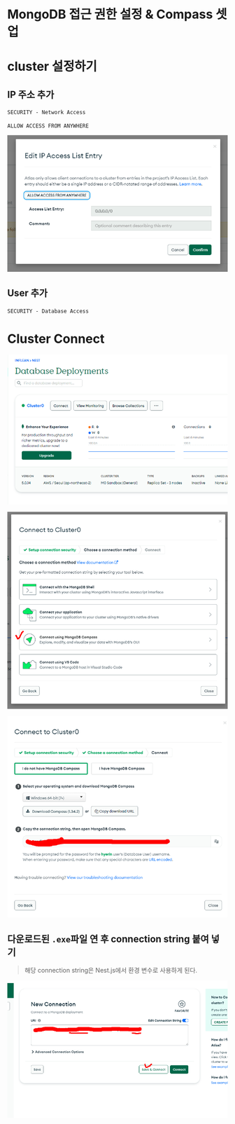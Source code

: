 # MongoDB 접근 권한 설정 & Compass 셋업

# cluster 설정하기

## IP 주소 추가

`SECURITY - Network Access`

`ALLOW ACCESS FROM ANYWHERE`

![image-20221226100313982](03-MongoDB-접근-권한-설정-&-Compass-셋업.assets/image-20221226100313982.png)

## User 추가

`SECURITY - Database Access`



# Cluster Connect

![image-20221226100547338](03-MongoDB-접근-권한-설정-&-Compass-셋업.assets/image-20221226100547338.png)

![image-20221226100613195](03-MongoDB-접근-권한-설정-&-Compass-셋업.assets/image-20221226100613195.png)



![image-20221226102505140](03-MongoDB-접근-권한-설정-&-Compass-셋업.assets/image-20221226102505140.png)

## 다운로드된 `.exe`파일 연 후 connection string 붙여 넣기

> 해당 connection string은 Nest.js에서 환경 변수로 사용하게 된다.

![image-20221226101520412](03-MongoDB-접근-권한-설정-&-Compass-셋업.assets/image-20221226101520412.png)